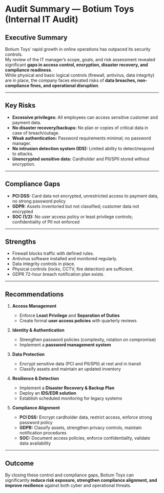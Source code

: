 # Audit Summary — Botium Toys (Internal IT Audit)

## Executive Summary
Botium Toys’ rapid growth in online operations has outpaced its security controls.  
My review of the IT manager’s scope, goals, and risk assessment revealed significant **gaps in access control, encryption, disaster recovery, and compliance readiness**.  
While physical and basic logical controls (firewall, antivirus, data integrity) are in place, the company faces elevated risks of **data breaches, non-compliance fines, and operational disruption**.

---

## Key Risks
- **Excessive privileges:** All employees can access sensitive customer and payment data.  
- **No disaster recovery/backups:** No plan or copies of critical data in case of breach/outage. 
- **Weak authentication:** Password requirements minimal; no password manager. 
- **No intrusion detection system (IDS):** Limited ability to detect/respond to attacks.  
- **Unencrypted sensitive data:** Cardholder and PII/SPII stored without encryption.

---

## Compliance Gaps
- **PCI DSS:** Card data not encrypted, unrestricted access to payment data, no strong password policy  
- **GDPR:** Assets inventoried but not classified; customer data not encrypted  
- **SOC (1/2):** No user access policy or least privilege controls; confidentiality of PII not enforced  

---

## Strengths
- Firewall blocks traffic with defined rules.
- Antivirus software installed and monitored regularly. 
- Data integrity controls in place.
- Physical controls (locks, CCTV, fire detection) are sufficient. 
- GDPR 72-hour breach notification plan exists.

---

## Recommendations
1. **Access Management**  
   - Enforce **Least Privilege** and **Separation of Duties**  
   - Create formal **user access policies** with quarterly reviews  

2. **Identity & Authentication**  
   - Strengthen password policies (complexity, rotation on compromise)  
   - Implement a **password management system**  

3. **Data Protection**  
   - Encrypt sensitive data (PCI and PII/SPII) at rest and in transit  
   - Classify assets and maintain an updated inventory  

4. **Resilience & Detection**  
   - Implement a **Disaster Recovery & Backup Plan**  
   - Deploy an **IDS/EDR solution**  
   - Establish scheduled monitoring for legacy systems  

5. **Compliance Alignment**  
   - **PCI DSS:** Encrypt cardholder data, restrict access, enforce strong password policy  
   - **GDPR:** Classify assets, strengthen privacy controls, maintain notification procedures  
   - **SOC:** Document access policies, enforce confidentiality, validate data availability  

---

## Outcome
By closing these control and compliance gaps, Botium Toys can significantly **reduce risk exposure, strengthen compliance alignment, and improve resilience** against both cyber and operational threats.
